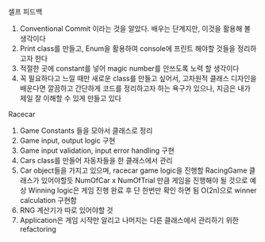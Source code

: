 셀프 피드백 
1. Conventional Commit 이라는 것을 알았다. 배우는 단계지만, 이것을 활용해 볼 생각이다
2. Print class를 만들고, Enum을 활용하여 console에 프린트 해야할 것들을 정리하고자 한다
3. 적절한 곳에 constant를 넣어 magic number를 안쓰도록 노력 할 생각이다
4. 꼭 필요하다고 느낄 때만 새로운 class를 만들고 싶어서, 고차원적 클래스 디자인을 배운다면
   깔끔하고 간단하게 코드를 정리하고자 하는 욕구가 있으나, 지금은 내가 제일 잘 이해할 수 있게 만들고 있다

Racecar
1. Game Constants 들을 모아서 클래스로 정리
2. Game input, output logic 구현
3. Game input validation, input error handling 구현
4. Cars class를 만들어 자동차들을 한 클래스에서 관리
5. Car object들을 가지고 있으며, racecar game logic을 진행할 RacingGame 클래스가 있어야할듯
   NumOfCar x NumOfTrial 만큼 게임을 진행해야 될 것으로 예상
   Winning logic은 게임 진행 완료 후 단 한번만 확인 하면 됨
   O(2n)으로 winner calculation 구현함
6. RNG 계산기가 따로 있어야할 것
7. Application은 게임 시작만 알리고 나머지는 다른 클래스에서 관리하기 위한 refactoring
